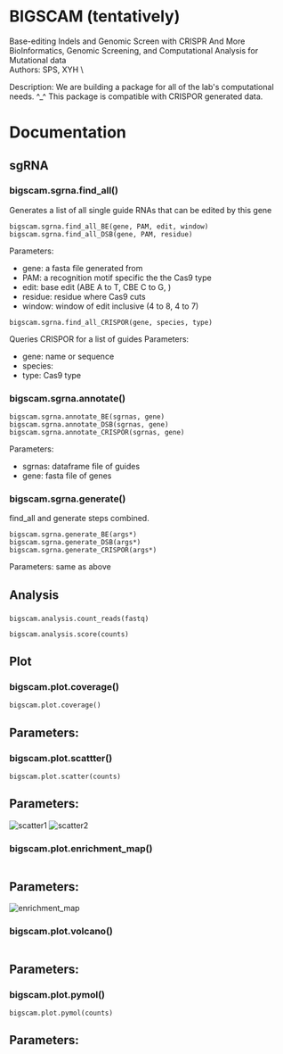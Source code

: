 # BIGSCAM (tentatively)
Base-editing Indels and Genomic Screen with CRISPR And More \
BioInformatics, Genomic Screening, and Computational Analysis for Mutational data \
Authors: SPS, XYH \

Description: We are building a package for all of the lab's computational needs. ^_^ This package is compatible with CRISPOR generated data. 


# Documentation


## sgRNA

### bigscam.sgrna.find_all()

Generates a list of all single guide RNAs that can be edited by this gene
```
bigscam.sgrna.find_all_BE(gene, PAM, edit, window)
bigscam.sgrna.find_all_DSB(gene, PAM, residue)
```
Parameters: 
- gene: a fasta file generated from
- PAM: a recognition motif specific the the Cas9 type
- edit: base edit (ABE A to T, CBE C to G, )
- residue: residue where Cas9 cuts
- window: window of edit inclusive (4 to 8, 4 to 7)

```
bigscam.sgrna.find_all_CRISPOR(gene, species, type)
```
Queries CRISPOR for a list of guides
Parameters: 
- gene: name or sequence
- species: 
- type: Cas9 type

### bigscam.sgrna.annotate()
```
bigscam.sgrna.annotate_BE(sgrnas, gene)
bigscam.sgrna.annotate_DSB(sgrnas, gene)
bigscam.sgrna.annotate_CRISPOR(sgrnas, gene)
```
Parameters: 
- sgrnas: dataframe file of guides
- gene: fasta file of genes

### bigscam.sgrna.generate()
find_all and generate steps combined.
```
bigscam.sgrna.generate_BE(args*)
bigscam.sgrna.generate_DSB(args*)
bigscam.sgrna.generate_CRISPOR(args*)
```
Parameters: same as above


## Analysis

### 
```
bigscam.analysis.count_reads(fastq)
```

```
bigscam.analysis.score(counts)
```

## Plot

### bigscam.plot.coverage()
```
bigscam.plot.coverage()
```
Parameters: 
- 

### bigscam.plot.scattter()
```
bigscam.plot.scatter(counts)
```
Parameters: 
-
![scatter1](https://github.com/liaulab/bigscam/assets/68132984/e46c2d96-fea4-4a1a-a217-3739168a9f79)
![scatter2](https://github.com/liaulab/bigscam/assets/68132984/ca2c33f0-073c-4a1d-be64-d43b669c7305)


### bigscam.plot.enrichment_map()
```
```
Parameters: 
- 
![enrichment_map](https://github.com/liaulab/bigscam/assets/68132984/32a92334-c749-476d-8dd4-d87f5e906456)

### bigscam.plot.volcano()
```
```
Parameters: 
- 

### bigscam.plot.pymol()
```
bigscam.plot.pymol(counts)
```
Parameters: 
- 
